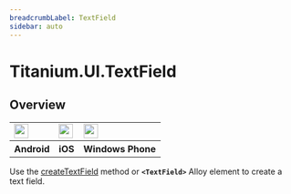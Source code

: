 ```yaml
---
breadcrumbLabel: TextField
sidebar: auto
---
```


# Titanium.UI.TextField

<ProxySummary/>

## Overview

<table id="platformComparison">
  <tr>
    <td><img src="images/textfield/textfield_android.png" height="25" /></td>
    <td><img src="images/textfield/textfield_ios.png" height="25" /></td>
    <td><img src="images/textfield/textfield_wp.png" height="25" /></td>
  </tr>
  <tr><th>Android</th><th>iOS</th><th>Windows Phone</th></tr>
</table>

Use the [createTextField](Titanium.UI.createTextField) method or **`<TextField>`** Alloy element to create a text field.

<ApiDocs/>
